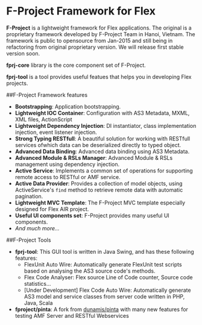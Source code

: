 # F-Project Framework for Flex

**F-Project** is a lightweight framework for Flex applications.
The original is a proprietary framework developed by F-Project Team in Hanoi, Vietnam.
The framework is public to opensource from Jan-2015 and still being in refactoring from original proprietary version.
We will release first stable version soon.

**fprj-core** library is the core component set of F-Project.

**fprj-tool** is a tool provides useful featues that helps you in developing Flex projects.

##F-Project Framework features

* **Bootstrapping**: Application bootstrapping.
* **Lightweight IOC Container**: Configuration with AS3 Metadata, MXML, XML files, ActionScript
* **Lightweight Dependency Injection**: DI instantiator, class implementation injection, event listener injection.
* **Strong Typing RESTfull**: A beautiful solution for working with RESTfull services ofwhich data can be deserialized directly to typed object.
* **Advanced Data Binding**: Advanced data binding using AS3 Metadata.
* **Advanced Module & RSLs Manager**: Advanced Module & RSLs management using dependency injection.
* **Active Service**: Implements a common set of operations for supporting remote access to RESTful or AMF service.
* **Active Data Provider**: Provides a collection of model objects, using ActiveService's `find` method to retrieve remote data with automatic pagination.
* **Lightweight MVC Template**: The F-Project MVC template especially designed for Flex AIR project.
* **Useful UI components set**: F-Project provides many useful UI components.
* *And much more...*

##F-Project Tools

* **fprj-tool**: This GUI tool is written in Java Swing, and has these following features:
  * FlexUnit Auto Wire: Automatically generate FlexUnit test scripts based on analysing the AS3 source code's methods.
  * Flex Code Analyser: Flex source Line of Code counter, Source code statistics...
  * [Under Development] Flex Code Auto Wire: Automatically generate AS3 model and service classes from server code written in PHP, Java, Scala
* **fproject/pinta**: A fork from [dunamis/pinta](https://github.com/dunamis/pinta) with many new features for testing AMF Server and RESTful Webservices
